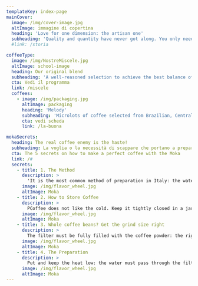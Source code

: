 ```yaml
---
templateKey: index-page
mainCover:
  image: /img/cover-image.jpg
  altImage: immagine di copertina
  heading: 'Love for one dimension: the artisan one'
  subheading: 'Quality and quantity have never got along. You only need to glance at “specialties”, the coffees of particular plantations, to realize that the best coffees are offered in small, sometimes very small lots. And the small lots are not suitable for large-scale processing: very good coffee is scarce.'
  #link: /storia

coffeeType:
  image: /img/NostreMiscele.jpg
  altImage: school-image
  heading: Our original blend
  subheading: 'A well-reasoned selection to achieve the best balance of aroma, density and taste. Beacuse we exclusively use 100% Arabica beans from the most crefully selected plantations the blend is naturaly low in caffeine'
  cta: Vedi il programma
  link: /miscele
  coffees:
    - image: /img/packaging.jpg
      altImage: packaging
      heading: 'Melody'
      subheading: 'Microlots of coffee selected from Brazilian, Central American and Ethiopian plantations. Rigorous Italian roasting'
      cta: vedi scheda
      link: /la-buona

mokaSecrets:
  heading: The real coffee enemy is the haste!
  subheading: La voglia o la necessità di scappare che portano a prepararlo in un istante, di corsa. Nei caffè, un tempo luoghi di incontro, di cultura, di amicizia, specchi di uno stile di vita andante e colloquiale una volta il caffè si assaporava. Ora si tracanna.
  cta: The 5 secrets on how to make a perfect coffee with the Moka
  link: /#
  secrets:
    - title: 1. The Method
      description: >
        'It is the most common method of preparation in Italy: the water, inserted into the base of the Moka machine, is pushed by the steam trough the filter filled with the coffee poweder.'
      image: /img/flavor_wheel.jpg
      altImage: Moka
    - title: 2. How to Store Coffee
      description: >
        PCoffee does not like the cold. Keep it tightly closed in a jar at room temperature. If you have an excessive supply it can be kept in the refrigerator, remembering that the coffee easily absorbs moisture and odors: it must always be kept tightly closed. Before using it agin it’s necessary to bring it back to room temperature before use: the coffee is rich in aromatic oils that solidified at low temperatures.
      image: /img/flavor_wheel.jpg
      altImage: Moka
    - title: 3. Whole coffee beans? Get the grind size right
      description: >
        The filter must be fully filled with the coffee powder: the right quantity of coffee is from six to eight grams per cup. Remember also that grind size of coffee is very important in order to obtain a full-bodied aromatic coffee.
      image: /img/flavor_wheel.jpg
      altImage: Moka
    - title: 4. The Preparation
      description: >
        Put and keep the heat low: the water must pass through the filter of the Moka machine in a smooth manner. Don't rush, haste spoils the coffee. Check and periodically replace the rubber gasket: even a very small leak can compromise the pressure of the water and the quality of your coffee.
      image: /img/flavor_wheel.jpg
      altImage: Moka  
---
```

<!--
- image: /img/packaging.jpg
  altImage: packaging
  heading: La Migliore
  subheading: Etiam habebis sem dicantur magna mollis euismod. Cras mattis iudicium purus sit amet fermentum.
  cta: vedi scheda
  link: /la-migliore
- image: /img/packaging.jpg
  altImage: packaging
  heading: La ancora meglio
  subheading: Quam temere in vitiis, legem sancimus haerentia. Ullamco laboris nisi ut aliquid ex ea commodi consequat.
  cta: vedi scheda
  link: /la-ancora-meglio
 -->
